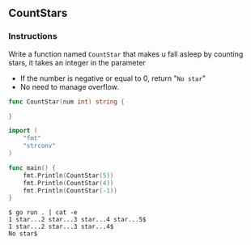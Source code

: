 ## CountStars

### Instructions
Write a function named `CountStar` that makes u fall asleep by counting stars, it takes an integer in the parameter
- If the number is negative or equal to 0, return "`No star`"
- No need to manage overflow.

```go
func CountStar(num int) string {

}
```
```go
import (
	"fmt"
	"strconv"   
)

func main() {
	fmt.Println(CountStar(5))
	fmt.Println(CountStar(4))
	fmt.Println(CountStar(-1))
}
```

```console
$ go run . | cat -e
1 star...2 star...3 star...4 star...5$
1 star...2 star...3 star...4$
No star$
```
